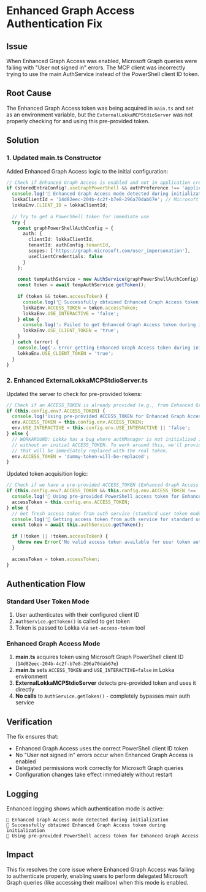 # Enhanced Graph Access Authentication Fix

## Issue
When Enhanced Graph Access was enabled, Microsoft Graph queries were failing with "User not signed in" errors. The MCP client was incorrectly trying to use the main AuthService instead of the PowerShell client ID token.

## Root Cause
The Enhanced Graph Access token was being acquired in `main.ts` and set as an environment variable, but the `ExternalLokkaMCPStdioServer` was not properly checking for and using this pre-provided token.

## Solution

### 1. Updated main.ts Constructor
Added Enhanced Graph Access logic to the initial configuration:

```typescript
// Check if Enhanced Graph Access is enabled and not in application credentials mode
if (storedEntraConfig?.useGraphPowerShell && authPreference !== 'application-credentials') {
  console.log('🔧 Enhanced Graph Access mode detected during initialization');
  lokkaClientId = '14d82eec-204b-4c2f-b7e8-296a70dab67e'; // Microsoft Graph PowerShell client ID
  lokkaEnv.CLIENT_ID = lokkaClientId;
  
  // Try to get a PowerShell token for immediate use
  try {
    const graphPowerShellAuthConfig = {
      auth: {
        clientId: lokkaClientId,
        tenantId: authConfig.tenantId,
        scopes: ['https://graph.microsoft.com/user_impersonation'],
        useClientCredentials: false
      }
    };
    
    const tempAuthService = new AuthService(graphPowerShellAuthConfig);
    const token = await tempAuthService.getToken();
    
    if (token && token.accessToken) {
      console.log('🔐 Successfully obtained Enhanced Graph Access token during initialization');
      lokkaEnv.ACCESS_TOKEN = token.accessToken;
      lokkaEnv.USE_INTERACTIVE = 'false';
    } else {
      console.log('⚠️ Failed to get Enhanced Graph Access token during initialization, will use client token mode');
      lokkaEnv.USE_CLIENT_TOKEN = 'true';
    }
  } catch (error) {
    console.log('⚠️ Error getting Enhanced Graph Access token during initialization:', error);
    lokkaEnv.USE_CLIENT_TOKEN = 'true';
  }
}
```

### 2. Enhanced ExternalLokkaMCPStdioServer.ts
Updated the server to check for pre-provided tokens:

```typescript
// Check if an ACCESS_TOKEN is already provided (e.g., from Enhanced Graph Access)
if (this.config.env?.ACCESS_TOKEN) {
  console.log('Using pre-provided ACCESS_TOKEN for Enhanced Graph Access mode');
  env.ACCESS_TOKEN = this.config.env.ACCESS_TOKEN;
  env.USE_INTERACTIVE = this.config.env.USE_INTERACTIVE || 'false';
} else {
  // WORKAROUND: Lokka has a bug where authManager is not initialized in client token mode
  // without an initial ACCESS_TOKEN. To work around this, we'll provide a dummy token
  // that will be immediately replaced with the real token.
  env.ACCESS_TOKEN = 'dummy-token-will-be-replaced';
}
```

Updated token acquisition logic:
```typescript
// Check if we have a pre-provided ACCESS_TOKEN (Enhanced Graph Access mode)
if (this.config.env?.ACCESS_TOKEN && this.config.env.ACCESS_TOKEN !== 'dummy-token-will-be-replaced') {
  console.log('🔐 Using pre-provided PowerShell access token for Enhanced Graph Access');
  accessToken = this.config.env.ACCESS_TOKEN;
} else {
  // Get fresh access token from auth service (standard user token mode)
  console.log('🔐 Getting access token from auth service for standard user token mode');
  const token = await this.authService.getToken();
  
  if (!token || !token.accessToken) {
    throw new Error('No valid access token available for user token authentication');
  }
  
  accessToken = token.accessToken;
}
```

## Authentication Flow

### Standard User Token Mode
1. User authenticates with their configured client ID
2. `AuthService.getToken()` is called to get token
3. Token is passed to Lokka via `set-access-token` tool

### Enhanced Graph Access Mode
1. **main.ts** acquires token using Microsoft Graph PowerShell client ID (`14d82eec-204b-4c2f-b7e8-296a70dab67e`)
2. **main.ts** sets `ACCESS_TOKEN` and `USE_INTERACTIVE=false` in Lokka environment
3. **ExternalLokkaMCPStdioServer** detects pre-provided token and uses it directly
4. **No calls** to `AuthService.getToken()` - completely bypasses main auth service

## Verification
The fix ensures that:
- Enhanced Graph Access uses the correct PowerShell client ID token
- No "User not signed in" errors occur when Enhanced Graph Access is enabled
- Delegated permissions work correctly for Microsoft Graph queries
- Configuration changes take effect immediately without restart

## Logging
Enhanced logging shows which authentication mode is active:
```
🔧 Enhanced Graph Access mode detected during initialization
🔐 Successfully obtained Enhanced Graph Access token during initialization
🔐 Using pre-provided PowerShell access token for Enhanced Graph Access
```

## Impact
This fix resolves the core issue where Enhanced Graph Access was failing to authenticate properly, enabling users to perform delegated Microsoft Graph queries (like accessing their mailbox) when this mode is enabled.
